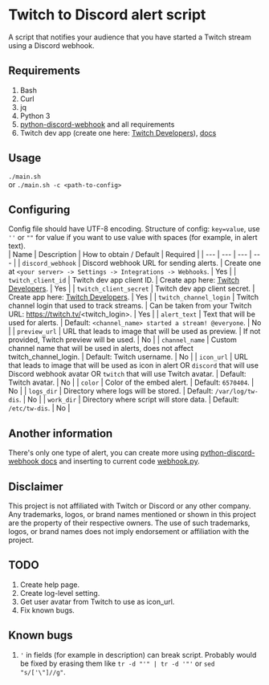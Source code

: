 # Twitch to Discord alert script
A script that notifies your audience that you have started a Twitch stream using a Discord webhook.<br />
## Requirements
1. Bash
2. Curl
3. jq
4. Python 3
5. [python-discord-webhook](https://github.com/lovvskillz/python-discord-webhook/) and all requirements
6. Twitch dev app (create one here: [Twitch Developers](https://dev.twitch.tv/console)), [docs](https://dev.twitch.tv/docs/api/get-started)
## Usage
`./main.sh`<br />
or
`./main.sh -c <path-to-config>`<br />
## Configuring
Config file should have UTF-8 encoding.
Structure of config: `key=value`, use `''` or `""` for value if you want to use value with spaces (for example, in alert text).<br />
| Name | Description | How to obtain / Default | Required |
| --- | --- | --- | --- |
| `discord_webhook` | Discord webhook URL for sending alerts. | Create one at `<your server> -> Settings -> Integrations -> Webhooks`. | Yes |
| `twitch_client_id` | Twitch dev app client ID. | Create app here: [Twitch Developers](https://dev.twitch.tv/console). | Yes |
| `twitch_client_secret` | Twitch dev app client secret. | Create app here: [Twitch Developers](https://dev.twitch.tv/console). | Yes |
| `twitch_channel_login` | Twitch channel login that used to track streams. | Can be taken from your Twitch URL: https://twitch.tv/<twitch_login>. | Yes |
| `alert_text` | Text that will be used for alerts. | Default: `<channel_name> started a stream! @everyone`. | No |
| `preview_url` | URL that leads to image that will be used as preview. | If not provided, Twitch preview will be used. | No |
| `channel_name` | Custom channel name that will be used in alerts, does not affect twitch_channel_login. | Default: Twitch username. | No |
| `icon_url` | URL that leads to image that will be used as icon in alert OR `discord` that will use Discord webhook avatar OR `twitch` that will use Twitch avatar. | Default: Twitch avatar. | No |
| `color` | Color of the embed alert. | Default: `6570404`. | No |
| `logs_dir` | Directory where logs will be stored. | Default: `/var/log/tw-dis`. | No |
| `work_dir` | Directory where script will store data. | Default: `/etc/tw-dis`. | No |
## Another information
There's only one type of alert, you can create more using [python-discord-webhook docs](https://github.com/lovvskillz/python-discord-webhook/#basic-webhook) and inserting to current code [webhook.py](/webhook.py).<br />
## Disclaimer
This project is not affiliated with Twitch or Discord or any other company. Any trademarks, logos, or brand names mentioned or shown in this project are the property of their respective owners. The use of such trademarks, logos, or brand names does not imply endorsement or affiliation with the project.
## TODO
1. Create help page.
2. Create log-level setting.
3. Get user avatar from Twitch to use as icon_url.
4. Fix known bugs.
## Known bugs
1. `'` in fields (for example in description) can break script. Probably would be fixed by erasing them like `tr -d "'" | tr -d '"'` or `sed "s/['\"]//g"`.
